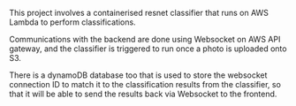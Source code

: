 This project involves a containerised resnet classifier that runs on AWS Lambda to perform classifications.

Communications with the backend are done using Websocket on AWS API gateway, and the classifier is triggered to run once a photo is uploaded onto S3.

There is a dynamoDB database too that is used to store the websocket connection ID to match it to the classification results from the classifier, so that it will be able to send the results back via Websocket to the frontend.
